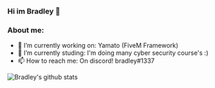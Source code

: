 ### Hi im Bradley 👋


### **About me:**

- 🔭 I’m currently working on: Yamato (FiveM Framework) 
- 🌱 I’m currently studing: I'm doing many cyber security course's :) 
- 📫 How to reach me: On discord! bradley#1337


![Bradley's github stats](https://github-readme-stats.vercel.app/api?username=bradley1337&show_icons=true&theme=radical)
